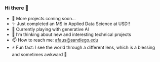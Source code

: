 ### Hi there 👋

<!--
**fausa/fausa** is a ✨ _special_ ✨ repository because its `README.md` (this file) appears on your GitHub profile.

Here are some ideas to get you started:
-->
- 🔭 More projects coming soon...
- ✨ Just completed an MS in Applied Data Science at USD!!
- 🌱 Currently playing with generative AI
- 🤔 I’m thinking about new and interesting technical projects
- 📫 How to reach me: afaus@sandiego.edu
- ⚡ Fun fact: I see the world through a different lens, which is a blessing and sometimes awkward 🐊

